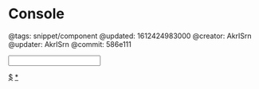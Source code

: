 # Console

@tags: snippet/component
@updated: 1612424983000
@creator: AkrISrn
@updater: AkrISrn
@commit: 586e111

<div id="console">
  <input v-model.trim="evalStr" @keyup.enter="submit" class="ipt">
  <div v-for="(result, i) of results" :key="i" class="result">
    <div v-html="result.code"></div>
    <span :class="['value', { error: result.isError }]">
      <span v-if="result.isAsync" v-html="result.value"></span>
      <template v-else>{{ result.value }}</template>
    </span>
  </div>
</div>

[$](/uploads/scripts/console.js)
[*](/uploads/styles/console.css)
